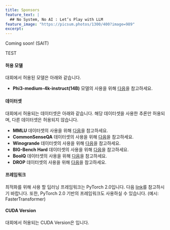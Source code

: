 ```yaml
---
title: Sponsors
feature_text: |
  ## No System, No AI : Let’s Play with LLM
feature_image: "https://picsum.photos/1300/400?image=989"
excerpt:
---
```


Coming soon!
(SAIT)

TEST

#### 허용 모델

대회에서 허용된 모델은 아래와 같습니다.   
* **Phi3-medium-4k-instruct(14B)** 모델의 사용을 위해 <a target="_blank" href="https://huggingface.co/datasets/cais/mmlu"> 다음</a>을 참고하세요.  


#### 데이터셋

대회에서 허용되는 데이터셋은 아래와 같습니다. 해당 데이터셋을 사용한 추론만 허용되며, 다른 데이터셋은 허용되지 않습니다.  

* **MMLU** 데이터셋의 사용을 위해 <a target="_blank" href="https://huggingface.co/datasets/cais/mmlu"> 다음</a>을 참고하세요.  
* **CommonSenseQA** 데이터셋의 사용을 위해 <a target="_blank" href="https://www.tau-nlp.sites.tau.ac.il/commonsenseqa"> 다음</a>을 참고하세요.  
* **Winogrande** 데이터셋의 사용을 위해 <a target="_blank" href="https://huggingface.co/datasets/allenai/winogrande"> 다음</a>을 참고하세요.  
* **BIG-Bench Hard** 데이터셋의 사용을 위해 <a target="_blank" href="https://github.com/suzgunmirac/BIG-Bench-Hard"> 다음</a>을 참고하세요.  
* **BoolQ** 데이터셋의 사용을 위해 <a target="_blank" href="https://github.com/google-research-datasets/boolean-questions"> 다음</a>을 참고하세요.  
* **DROP** 데이터셋의 사용을 위해 <a target="_blank" href="https://huggingface.co/datasets/ucinlp/drop"> 다음</a>을 참고하세요.  


#### 프레임워크

최적화를 위해 사용 할 딥러닝 프레임워크는 PyTorch 2.0입니다. 다음 <a target="_blank" href="https://github.com/pytorch/pytorch/tree/v2.0.0">link</a>를 참고하시기 바랍니다. 또한, PyTorch 2.0 기반의 프레임워크도 사용하실 수 있습니다. (예시: FasterTransformer)

#### CUDA Version  

대회에서 허용되는 CUDA Version은      입니다. 
